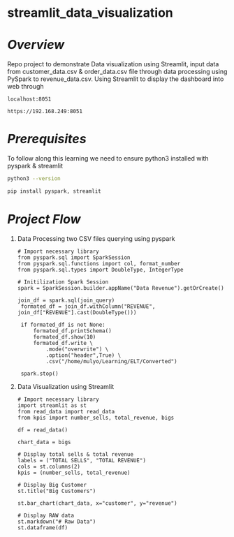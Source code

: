 # streamlit_data_visualization
# *Overview*
Repo project to demonstrate Data visualization using Streamlit, input data from customer_data.csv & order_data.csv file through data processing using PySpark to revenue_data.csv. Using Streamlit to display the dashboard into web through
```URL
localhost:8051
```
```URL
https://192.168.249:8051
```
# *Prerequisites*
To follow along this learning we need to ensure python3 installed with pyspark & streamlit
  ```bash
  python3 --version
  ```
  ```bash
  pip install pyspark, streamlit  
  ```
# *Project Flow*
1. Data Processing two CSV files querying using pyspark
   ```python3
   # Import necessary library
   from pyspark.sql import SparkSession
   from pyspark.sql.functions import col, format_number
   from pyspark.sql.types import DoubleType, IntegerType

   # Initilization Spark Session
   spark = SparkSession.builder.appName("Data Revenue").getOrCreate()
   ```
   ```python3
   join_df = spark.sql(join_query)
    formated_df = join_df.withColumn("REVENUE", join_df["REVENUE"].cast(DoubleType()))

    if formated_df is not None:
        formated_df.printSchema()
        formated_df.show(10)
        formated_df.write \
            .mode("overwrite") \
            .option("header",True) \
            .csv("/home/mulyo/Learning/ELT/Converted")

    spark.stop()
   ```
3. Data Visualization using Streamlit
   ```python3
   # Import necessary library
   import streamlit as st
   from read_data import read_data 
   from kpis import number_sells, total_revenue, bigs

   df = read_data()

   chart_data = bigs
   ```
   ```python3
   # Display total sells & total revenue
   labels = ("TOTAL SELLS", "TOTAL REVENUE")
   cols = st.columns(2)
   kpis = (number_sells, total_revenue)
   ```
   ```python3
   # Display Big Customer
   st.title("Big Customers")

   st.bar_chart(chart_data, x="customer", y="revenue")
   ```
   ```python3
   # Display RAW data
   st.markdown("# Raw Data")
   st.dataframe(df)
   ```
